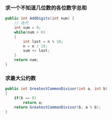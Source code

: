 ### 求一个不知道几位数的各位数字总和

```c#
public int AddDigits(int num) {
    // 迭代
    int sum = 0;
    while(num > 0)
    {
        int last = n % 10;
        n = n / 10;
        sum += last;
    }
    return num;
}
```

### 求最大公约数

```c#
public int GreatestCommonDivisor(int a, int b)
{
	if(b == 0)
        return a;
   	return GreatestCommonDivisor(b, a % b);
}
```

